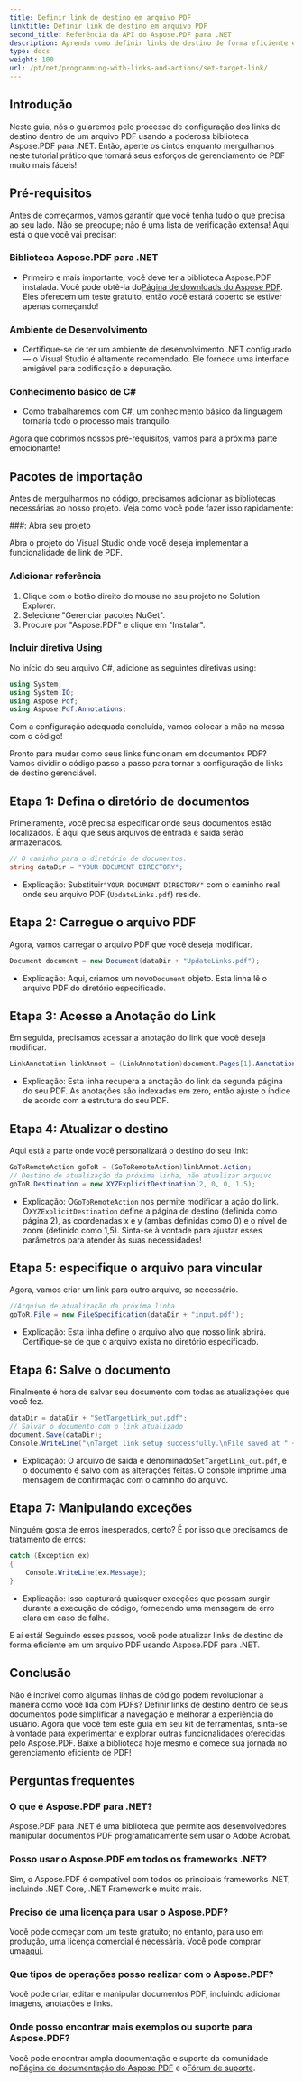 ```yaml
---
title: Definir link de destino em arquivo PDF
linktitle: Definir link de destino em arquivo PDF
second_title: Referência da API do Aspose.PDF para .NET
description: Aprenda como definir links de destino de forma eficiente em arquivos PDF usando Aspose.PDF para .NET com nosso guia passo a passo. Perfeito para aprimorar a navegação em documentos.
type: docs
weight: 100
url: /pt/net/programming-with-links-and-actions/set-target-link/
---
```

## Introdução

Neste guia, nós o guiaremos pelo processo de configuração dos links de destino dentro de um arquivo PDF usando a poderosa biblioteca Aspose.PDF para .NET. Então, aperte os cintos enquanto mergulhamos neste tutorial prático que tornará seus esforços de gerenciamento de PDF muito mais fáceis!

## Pré-requisitos

Antes de começarmos, vamos garantir que você tenha tudo o que precisa ao seu lado. Não se preocupe; não é uma lista de verificação extensa! Aqui está o que você vai precisar:

### Biblioteca Aspose.PDF para .NET
-  Primeiro e mais importante, você deve ter a biblioteca Aspose.PDF instalada. Você pode obtê-la do[Página de downloads do Aspose PDF](https://releases.aspose.com/pdf/net/). Eles oferecem um teste gratuito, então você estará coberto se estiver apenas começando!

### Ambiente de Desenvolvimento
- Certifique-se de ter um ambiente de desenvolvimento .NET configurado — o Visual Studio é altamente recomendado. Ele fornece uma interface amigável para codificação e depuração.

### Conhecimento básico de C#
- Como trabalharemos com C#, um conhecimento básico da linguagem tornaria todo o processo mais tranquilo.

Agora que cobrimos nossos pré-requisitos, vamos para a próxima parte emocionante!

## Pacotes de importação

Antes de mergulharmos no código, precisamos adicionar as bibliotecas necessárias ao nosso projeto. Veja como você pode fazer isso rapidamente:

###: Abra seu projeto 

Abra o projeto do Visual Studio onde você deseja implementar a funcionalidade de link de PDF.

### Adicionar referência 

1. Clique com o botão direito do mouse no seu projeto no Solution Explorer.
2. Selecione "Gerenciar pacotes NuGet".
3. Procure por "Aspose.PDF" e clique em "Instalar".

### Incluir diretiva Using 

No início do seu arquivo C#, adicione as seguintes diretivas using:
```csharp
using System;
using System.IO;
using Aspose.Pdf;
using Aspose.Pdf.Annotations;
```

Com a configuração adequada concluída, vamos colocar a mão na massa com o código!

Pronto para mudar como seus links funcionam em documentos PDF? Vamos dividir o código passo a passo para tornar a configuração de links de destino gerenciável.

## Etapa 1: Defina o diretório de documentos 

Primeiramente, você precisa especificar onde seus documentos estão localizados. É aqui que seus arquivos de entrada e saída serão armazenados. 

```csharp
// O caminho para o diretório de documentos.
string dataDir = "YOUR DOCUMENT DIRECTORY";
```

-  Explicação: Substituir`"YOUR DOCUMENT DIRECTORY"` com o caminho real onde seu arquivo PDF (`UpdateLinks.pdf`) reside.

## Etapa 2: Carregue o arquivo PDF 

Agora, vamos carregar o arquivo PDF que você deseja modificar. 

```csharp
Document document = new Document(dataDir + "UpdateLinks.pdf");
```

-  Explicação: Aqui, criamos um novo`Document` objeto. Esta linha lê o arquivo PDF do diretório especificado.

## Etapa 3: Acesse a Anotação do Link 

Em seguida, precisamos acessar a anotação do link que você deseja modificar. 

```csharp
LinkAnnotation linkAnnot = (LinkAnnotation)document.Pages[1].Annotations[1];
```

- Explicação: Esta linha recupera a anotação do link da segunda página do seu PDF. As anotações são indexadas em zero, então ajuste o índice de acordo com a estrutura do seu PDF.

## Etapa 4: Atualizar o destino

Aqui está a parte onde você personalizará o destino do seu link:

```csharp
GoToRemoteAction goToR = (GoToRemoteAction)linkAnnot.Action;
// Destino de atualização da próxima linha, não atualizar arquivo
goToR.Destination = new XYZExplicitDestination(2, 0, 0, 1.5);
```

-  Explicação: O`GoToRemoteAction` nos permite modificar a ação do link. O`XYZExplicitDestination` define a página de destino (definida como página 2), as coordenadas x e y (ambas definidas como 0) e o nível de zoom (definido como 1,5). Sinta-se à vontade para ajustar esses parâmetros para atender às suas necessidades!

## Etapa 5: especifique o arquivo para vincular 

Agora, vamos criar um link para outro arquivo, se necessário. 

```csharp
//Arquivo de atualização da próxima linha
goToR.File = new FileSpecification(dataDir + "input.pdf");
```

- Explicação: Esta linha define o arquivo alvo que nosso link abrirá. Certifique-se de que o arquivo exista no diretório especificado.

## Etapa 6: Salve o documento 

Finalmente é hora de salvar seu documento com todas as atualizações que você fez. 

```csharp
dataDir = dataDir + "SetTargetLink_out.pdf";
// Salvar o documento com o link atualizado
document.Save(dataDir);
Console.WriteLine("\nTarget link setup successfully.\nFile saved at " + dataDir);
```

-  Explicação: O arquivo de saída é denominado`SetTargetLink_out.pdf`, e o documento é salvo com as alterações feitas. O console imprime uma mensagem de confirmação com o caminho do arquivo.

## Etapa 7: Manipulando exceções 

Ninguém gosta de erros inesperados, certo? É por isso que precisamos de tratamento de erros:

```csharp
catch (Exception ex)
{
	Console.WriteLine(ex.Message);
}
```

- Explicação: Isso capturará quaisquer exceções que possam surgir durante a execução do código, fornecendo uma mensagem de erro clara em caso de falha.

E aí está! Seguindo esses passos, você pode atualizar links de destino de forma eficiente em um arquivo PDF usando Aspose.PDF para .NET.

## Conclusão

Não é incrível como algumas linhas de código podem revolucionar a maneira como você lida com PDFs? Definir links de destino dentro de seus documentos pode simplificar a navegação e melhorar a experiência do usuário. Agora que você tem este guia em seu kit de ferramentas, sinta-se à vontade para experimentar e explorar outras funcionalidades oferecidas pelo Aspose.PDF. Baixe a biblioteca hoje mesmo e comece sua jornada no gerenciamento eficiente de PDF!

## Perguntas frequentes

### O que é Aspose.PDF para .NET?
Aspose.PDF para .NET é uma biblioteca que permite aos desenvolvedores manipular documentos PDF programaticamente sem usar o Adobe Acrobat.

### Posso usar o Aspose.PDF em todos os frameworks .NET?
Sim, o Aspose.PDF é compatível com todos os principais frameworks .NET, incluindo .NET Core, .NET Framework e muito mais.

### Preciso de uma licença para usar o Aspose.PDF?
 Você pode começar com um teste gratuito; no entanto, para uso em produção, uma licença comercial é necessária. Você pode comprar uma[aqui](https://purchase.aspose.com/buy).

### Que tipos de operações posso realizar com o Aspose.PDF?
Você pode criar, editar e manipular documentos PDF, incluindo adicionar imagens, anotações e links.

### Onde posso encontrar mais exemplos ou suporte para Aspose.PDF?
 Você pode encontrar ampla documentação e suporte da comunidade no[Página de documentação do Aspose PDF](https://reference.aspose.com/pdf/net/) e o[Fórum de suporte](https://forum.aspose.com/c/pdf/10).